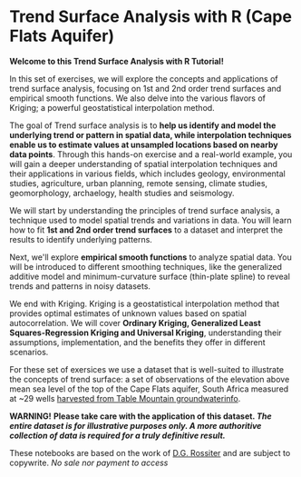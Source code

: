 # Trend Surface Analysis with R (Cape Flats Aquifer)

**Welcome to this Trend Surface Analysis with R Tutorial!** 

In this set of exercises, we will explore the concepts and applications of trend surface analysis, focusing on 1st and 2nd order trend surfaces and empirical smooth functions. We also delve into the various flavors of Kriging; a powerful geostatistical interpolation method.

The goal of Trend surface analysis is to **help us identify and model the underlying trend or pattern in spatial data, while interpolation techniques enable us to estimate values at unsampled locations based on nearby data points**. Through this hands-on exercise and a real-world example, you will gain a deeper understanding of spatial interpolation techniques and their applications in various fields, which includes geology, environmental studies, agriculture, urban planning, remote sensing, climate studies, geomorphology, archaelogy, health studies and seismology.

We will start by understanding the principles of trend surface analysis, a technique used to model spatial trends and variations in data. You will learn how to fit **1st and 2nd order trend surfaces** to a dataset and interpret the results to identify underlying patterns.

Next, we'll explore **empirical smooth functions** to analyze spatial data. You will be introduced to different smoothing techniques, like the generalized additive model and minimum-curvature surface (thin-plate spline) to reveal trends and patterns in noisy datasets.

We end with Kriging. Kriging is a geostatistical interpolation method that provides optimal estimates of unknown values based on spatial autocorrelation. We will cover **Ordinary Kriging, Generalized Least Squares-Regression Kriging and Universal Kriging**, understanding their assumptions, implementation, and the benefits they offer in different scenarios.

For these set of exersices we use a dataset that is well-suited to illustrate the concepts of trend surface: a set of observations of the elevation above mean sea level of the top of the Cape Flats aquifer, South Africa measured at ~29 wells [harvested from Table Mountain groundwaterinfo](https://tablemountain.groundwaterinfo.africa/index.php/view/map/?repository=tmwsa&project=1_water_source_areas).

**WARNING!**
**Please take care with the application of this dataset. _The entire dataset is for illustrative purposes only. A more authoritive collection of data is required for a truly definitive result._**

These notebooks are based on the work of [D.G. Rossiter](https://cals.cornell.edu/david-rossiter) and are subject to copywrite. _No sale nor payment to access_
